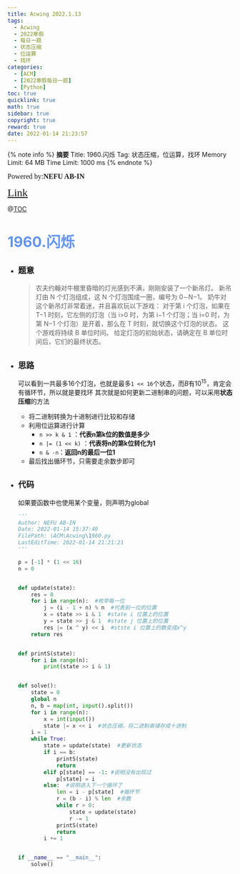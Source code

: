 ```yaml
---
title: Acwing 2022.1.13
tags:
  - Acwing
  - 2022寒假
  - 每日一题
  - 状态压缩
  - 位运算
  - 找环
categories:
  - [ACM]
  - [2022寒假每日一题]
  - [Python]
toc: true
quicklink: true
math: true
sidebar: true
copyright: true
reward: true
date: 2022-01-14 21:23:57
---
```



{% note info %}
**摘要**
Title: 1960.闪烁
Tag: 状态压缩，位运算，找环
Memory Limit: 64 MB
Time Limit: 1000 ms
{% endnote %}
<!-- more -->

<font size=3 face=楷体>Powered by:**NEFU AB-IN**</font>

<font color=#FFA500 size=5 face=楷体>[Link](https://www.acwing.com/problem/content/1962/)</font>

@[TOC](文章目录)

# <font color=#6495ED size=6>1960.闪烁</font>

* ## <font size=4 face=粗体>题意</font>
  >农夫约翰对牛棚里昏暗的灯光感到不满，刚刚安装了一个新吊灯。
  >新吊灯由 N 个灯泡组成，这 N 个灯泡围成一圈，编号为 0∼N−1。
  >奶牛对这个新吊灯非常着迷，并且喜欢玩以下游戏：
  >对于第 i 个灯泡，如果在 T−1 时刻，它左侧的灯泡（当 i>0 时，为第 i−1 个灯泡；当 i=0 时，为第 N−1 个灯泡）是开着，那么在 T 时刻，就切换这个灯泡的状态。
  >这个游戏将持续 B 单位时间。
  >给定灯泡的初始状态，请确定在 B 单位时间后，它们的最终状态。
  

* ## <font size=4 face=粗体>思路</font>
  可以看到一共最多16个灯泡，也就是最多`1 << 16`个状态，而$B$有$10^{15}$，肯定会有循环节，所以就是要找环
  其次就是如何更新二进制串的问题，可以采用**状态压缩**的方法
  * 将二进制转换为十进制进行比较和存储
  * 利用位运算进行计算
    * `n >> k & 1` ：**代表n第k位的数值是多少**
    * `n |= (1 << k)` ：**代表将n的第k位转化为1**
    * `n & -n`：**返回n的最后一位1**
  * 最后找出循环节，只需要走余数步即可 


* ## <font size=4 face=粗体>代码</font>

  如果要函数中也使用某个变量，则声明为global

  ```python
  '''
  Author: NEFU AB-IN
  Date: 2022-01-14 15:37:40
  FilePath: \ACM\Acwing\1960.py
  LastEditTime: 2022-01-14 21:21:21
  '''

  p = [-1] * (1 << 16)
  n = 0


  def update(state):
      res = 0
      for i in range(n):  #枚举每一位
          j = (i - 1 + n) % n  #代表前一位的位置
          x = state >> i & 1  #state i 位置上的位置
          y = state >> j & 1  #state j 位置上的位置
          res |= (x ^ y) << i  #stste i 位置上的数变成x^y
      return res


  def printS(state):
      for i in range(n):
          print(state >> i & 1)


  def solve():
      state = 0
      global n
      n, b = map(int, input().split())
      for i in range(n):
          x = int(input())
          state |= x << i  #状态压缩，将二进制串储存成十进制
      i = 1
      while True:
          state = update(state)  #更新状态
          if i == b:
              printS(state)
              return
          elif p[state] == -1: #说明没有出现过
              p[state] = i
          else:  #说明进入下一个循环了
              len = i - p[state]  #循环节
              r = (b - i) % len  #余数
              while r > 0:
                  state = update(state)
                  r -= 1
              printS(state)
              return
          i += 1


  if __name__ == "__main__":
      solve()
  ```